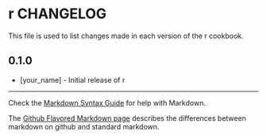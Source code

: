 r CHANGELOG
===========

This file is used to list changes made in each version of the r cookbook.

0.1.0
-----
- [your_name] - Initial release of r

- - -
Check the [Markdown Syntax Guide](http://daringfireball.net/projects/markdown/syntax) for help with Markdown.

The [Github Flavored Markdown page](http://github.github.com/github-flavored-markdown/) describes the differences between markdown on github and standard markdown.

